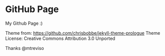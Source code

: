 # GitHub Page

My Github Page :) 

Theme from: https://github.com/chrisbobbe/jekyll-theme-prologue
Theme License: Creative Commons Attribution 3.0 Unported

Thanks @mtreviso
